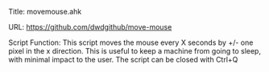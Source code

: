 Title: movemouse.ahk

URL: https://github.com/dwdgithub/move-mouse

Script Function:
This script moves the mouse every X seconds by +/- one pixel
in the x direction. This is useful to keep a machine from going
to sleep, with minimal impact to the user. The script can be
closed with Ctrl+Q
